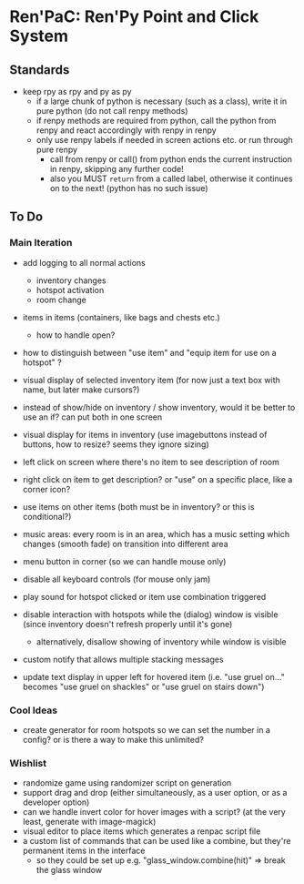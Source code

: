 # Ren'PaC: Ren'Py Point and Click System

## Standards

- keep rpy as rpy and py as py
    - if a large chunk of python is necessary (such as a class), write it in pure python (do not call renpy methods)
    - if renpy methods are required from python, call the python from renpy and react accordingly with renpy in renpy
    - only use renpy labels if needed in screen actions etc. or run through pure renpy
        - call from renpy or call() from python ends the current instruction in renpy, skipping any further code!
        - also you MUST `return` from a called label, otherwise it continues on to the next! (python has no such issue)

## To Do

### Main Iteration

- add logging to all normal actions
    - inventory changes
    - hotspot activation
    - room change
- items in items (containers, like bags and chests etc.)
    - how to handle open?
- how to distinguish between "use item" and "equip item for use on a hotspot" ?
- visual display of selected inventory item (for now just a text box with name, but later make cursors?)
- instead of show/hide on inventory / show inventory, would it be better to use an if? can put both in one screen
- visual display for items in inventory (use imagebuttons instead of buttons, how to resize? seems they ignore sizing)
- left click on screen where there's no item to see description of room
- right click on item to get description? or "use" on a specific place, like a corner icon?
- use items on other items (both must be in inventory? or this is conditional?)
- music areas: every room is in an area, which has a music setting which changes (smooth fade) on transition into different area
- menu button in corner (so we can handle mouse only)
- disable all keyboard controls (for mouse only jam)
- play sound for hotspot clicked or item use combination triggered
- disable interaction with hotspots while the (dialog) window is visible (since inventory doesn't refresh properly until it's gone)
    - alternatively, disallow showing of inventory while window is visible

- custom notify that allows multiple stacking messages 
- update text display in upper left for hovered item 
    (i.e. "use gruel on..." becomes "use gruel on shackles" or "use gruel on stairs down")

### Cool Ideas

- create generator for room hotspots so we can set the number in a config? or is there a way to make this unlimited?

### Wishlist

- randomize game using randomizer script on generation
- support drag and drop (either simultaneously, as a user option, or as a developer option)
- can we handle invert color for hover images with a script? (at the very least, generate with image-magick)
- visual editor to place items which generates a renpac script file
- a custom list of commands that can be used like a combine, but they're permanent items in the interface
    - so they could be set up e.g. "glass_window.combine(hit)" => break the glass window
